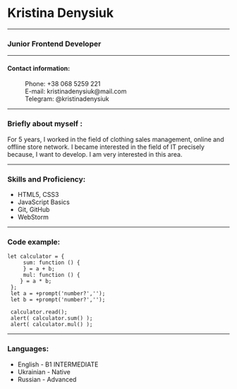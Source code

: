 # **Kristina Denysiuk**

________________
### **Junior Frontend Developer**

------

#### **Contact information:** 
<dd> Phone: +38 068 5259 221 </dd>
<dd> E-mail: kristinadenysiuk@mail.com </dd>
<dd> Telegram: @kristinadenysiuk </dd>

------
### **Briefly about myself :**

For 5 years, I worked in the field of clothing sales management, online and offline store network. I became interested in the field of IT precisely because, I want to develop. I am very interested in this area.

----
### **Skills and Proficiency:**

- HTML5, CSS3
- JavaScript Basics
- Git, GitHub
- WebStorm
---
### **Code example:**

```
let calculator = {
     sum: function () {
     } = a + b;
     mul: function () {
    } = a * b;
 };
 let a = +prompt('number?','');
 let b = +prompt('number?','');

 calculator.read();
 alert( calculator.sum() );
 alert( calculator.mul() );
```
----

### **Languages:**

- English - B1 INTERMEDIATE
- Ukrainian - Native
- Russian - Advanced



